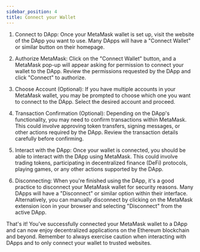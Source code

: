 ```yaml
---
sidebar_position: 4
title: Connect your Wallet
---
```


1. Connect to DApp: Once your MetaMask wallet is set up, visit the website of the DApp you want to use. Many DApps will have a "Connect Wallet" or similar button on their homepage.

2. Authorize MetaMask: Click on the "Connect Wallet" button, and a MetaMask pop-up will appear asking for permission to connect your wallet to the DApp. Review the permissions requested by the DApp and click "Connect" to authorize.

3. Choose Account (Optional): If you have multiple accounts in your MetaMask wallet, you may be prompted to choose which one you want to connect to the DApp. Select the desired account and proceed.

4. Transaction Confirmation (Optional): Depending on the DApp's functionality, you may need to confirm transactions within MetaMask. This could involve approving token transfers, signing messages, or other actions required by the DApp. Review the transaction details carefully before confirming.

5. Interact with the DApp: Once your wallet is connected, you should be able to interact with the DApp using MetaMask. This could involve trading tokens, participating in decentralized finance (DeFi) protocols, playing games, or any other actions supported by the DApp.

6. Disconnecting: When you're finished using the DApp, it's a good practice to disconnect your MetaMask wallet for security reasons. Many DApps will have a "Disconnect" or similar option within their interface. Alternatively, you can manually disconnect by clicking on the MetaMask extension icon in your browser and selecting "Disconnect" from the active DApp.

That's it! You've successfully connected your MetaMask wallet to a DApp and can now enjoy decentralized applications on the Ethereum blockchain and beyond. Remember to always exercise caution when interacting with DApps and to only connect your wallet to trusted websites.